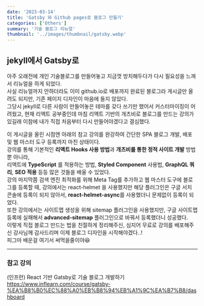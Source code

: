 ```yaml
---
date: '2023-03-14'
title: 'Gatsby 와 Github pages로 블로그 만들기'
categories: ['Others']
summary: '기술 블로그 리뉴얼'
thumbnail: '../images/thumbnail/gatsby.webp'
---
```


## jekyll에서 Gatsby로

아주 오래전에 개인 기술블로그를 만들어놓고 지금껏 방치해두다가 다시 필요성을 느껴서 리뉴얼을 하게 되었다.  
사실 리뉴얼까지 안하더라도 이미 github.io로 배포까지 완료된 블로그라 게시글만 올려도 되지만, 기존 페이지 디자인이 마음에 들지 않았다.  
그당시 jekyll로 다른 사람이 만들어놓은 테마를 갖다 쓰기만 했어서 커스터마이징이 어려웠고, 현재 리액트 공부중인데 마침 리액트 기반의 개츠비로 블로그를 만드는 강의가 있길래 이참에 내가 직접 처음부터 다시 만들어야겠다고 결심했다.  
  
이 게시글을 올린 시점엔 아래의 참고 강의를 완강하여 간단한 SPA 블로그 개발, 배포 및 웹 마스터 도구 등록까지 마친 상태이다.  
강의를 통해 기본적인 **리액트 Hooks 사용 방법**과 **개츠비를 통한 정적 사이트 개발** 방법 뿐 아니라,  
리액트에 **TypeScript** 를 적용하는 방법, **Styled Component** 사용법, **GraphQL 쿼리**, **SEO 적용** 등등 많은 것들을 배울 수 있었다.  
  강의 마지막쯤 검색 엔진 최적화를 위해 Meta Tag를 추가하고 웹 마스터 도구에 블로그를 등록할 때, 강의에서는 react-helmet 을 사용했지만 해당 플러그인은 구글 서치 콘솔에 등록이 되지 않아서, **react-helmet-async**를 사용했더니 문제없이 등록이 되었다.  
또한 강의에서는 사이트맵 생성을 위해 sitemap 플러그인을 사용했지만, 구글 사이트맵 등록에 실패해서 **advanced-sitemap** 플러그인으로 바꿔서 등록했더니 성공했다.  
  이렇게 직접 블로그 만드는 법을 친절하게 정리해주신, 심지어 무료로 강의를 배포해주신 강사님께 감사드리며 이제 블로그 디자인을 시작해야겠다..!  
피그마 배운걸 여기서 써먹을줄이야😆

---

### 참고 강의

(인프런) React 기반 Gatsby로 기술 블로그 개발하기   
[<https://www.inflearn.com/course/gatsby-%EA%B8%B0%EC%88%A0%EB%B8%94%EB%A1%9C%EA%B7%B8/dashboard>](https://www.inflearn.com/course/gatsby-%EA%B8%B0%EC%88%A0%EB%B8%94%EB%A1%9C%EA%B7%B8/dashboard)
